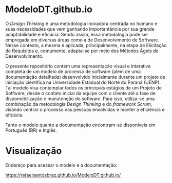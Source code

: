 # ModeloDT.github.io
O *Design Thinking* é uma metodologia inovadora centrada no humano e suas necessidades que vem ganhando importantância por sua grande adaptabilidade e eficácia. Sendo assim, essa metodologia pode ser empregada em diversas áreas como a de Desenvolvimento de Software. Nesse contexto, a mesma é aplicada, principalmente, na etapa de Elicitação de Requisitos e, comumente, adapta-se por meio dos Métodos Ágeis de Desenvolvimento. 

O presente repositório contém uma representação visual e interativa completa de um modelo de processo de software (além de uma documentação detalhada) desenvolvido inicialmente durante um projeto de iniciação científica na Universidade Estadual do Norte do Paraná (UENP). Tal modelo visa contemplar todos os principais estágios de um Projeto de Sotfware, desde o contato inicial da equipe com o cliente até a fase de disponoibilização e manutenção do software. Para isso, utiliza-se uma combinação da metodologia *Design Thinking* e do *framework Scrum*, visando centrar o processo nas pessoas envolvidas e manter a eficiência e eficácia.

Tanto o modelo quanto a documentação encontram-se disponíveis em Português (BR) e Inglês.

# Visualização
Endereço para acessar o modelo e a documentação:

https://rafaelsantosbraz.github.io/ModeloDT.github.io/
